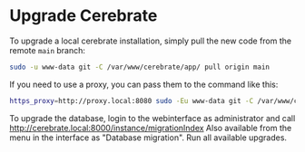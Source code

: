 # Upgrade Cerebrate

To upgrade a local cerebrate installation, simply pull the new code from the remote `main` branch:

```bash
sudo -u www-data git -C /var/www/cerebrate/app/ pull origin main
```

If you need to use a proxy, you can pass them to the command like this:

```bash
https_proxy=http://proxy.local:8080 sudo -Eu www-data git -C /var/www/cerebrate/app/ pull origin main
```

To upgrade the database, login to the webinterface as administrator and call
http://cerebrate.local:8000/instance/migrationIndex
Also available from the menu in the interface as "Database migration".
Run all available upgrades.
